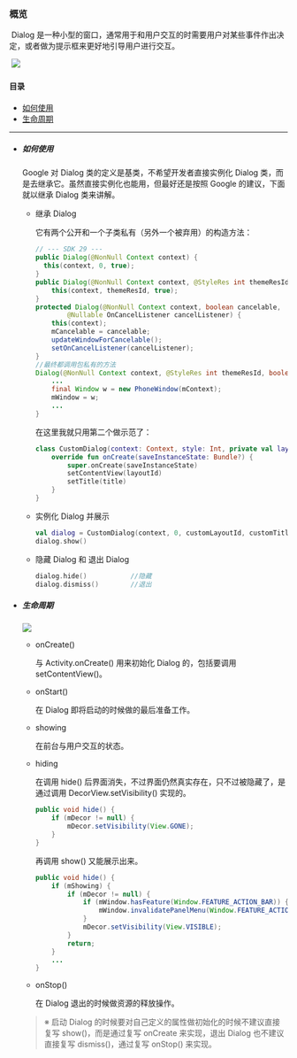 ### 概览

​	Dialog 是一种小型的窗口，通常用于和用户交互的时需要用户对某些事件作出决定，或者做为提示框来更好地引导用户进行交互。

​	![](https://developer.android.google.cn/images/ui/dialogs.png?hl=zh_cn)

#### 目录

- [如何使用](#如何使用)
- [生命周期](#生命周期)

***

- ##### 如何使用

  Google 对 Dialog 类的定义是基类，不希望开发者直接实例化 Dialog 类，而是去继承它。虽然直接实例化也能用，但最好还是按照 Google 的建议，下面就以继承 Dialog 类来讲解。

  - 继承 Dialog

    它有两个公开和一个子类私有（另外一个被弃用）的构造方法：

    ```java
    // --- SDK 29 ---
    public Dialog(@NonNull Context context) {
      this(context, 0, true);
    }
    public Dialog(@NonNull Context context, @StyleRes int themeResId) {
        this(context, themeResId, true);
    }
    protected Dialog(@NonNull Context context, boolean cancelable,
            @Nullable OnCancelListener cancelListener) {
        this(context);
        mCancelable = cancelable;
        updateWindowForCancelable();
        setOnCancelListener(cancelListener);
    }
    //最终都调用包私有的方法
    Dialog(@NonNull Context context, @StyleRes int themeResId, boolean createContextThemeWrapper) {
        ...
        final Window w = new PhoneWindow(mContext);
        mWindow = w;
        ...
    }
    ```

    在这里我就只用第二个做示范了：
  
    ```kotlin
    class CustomDialog(context: Context, style: Int, private val layoutId: Int, private val title: String) : Dialog(context, style) {
    	override fun onCreate(saveInstanceState: Bundle?) {
            super.onCreate(saveInstanceState)
            setContentView(layoutId)
            setTitle(title)
        }
    }
    ```
  
  - 实例化 Dialog 并展示
  
    ```kotlin
    val dialog = CustomDialog(context, 0, customLayoutId, customTitle)
    dialog.show()
    ```
  
  - 隐藏 Dialog 和 退出 Dialog
  
    ```kotlin
    dialog.hide()			//隐藏
    dialog.dismiss()		//退出
    ```
  
- ##### 生命周期

  ![](http://chuantu.xyz/t6/714/1580986646x2099719707.png)
  - onCreate()
  
    与 Activity.onCreate() 用来初始化 Dialog 的，包括要调用 setContentView()。
  
  - onStart()
  
    在 Dialog 即将启动的时候做的最后准备工作。
  
  - showing
  
    在前台与用户交互的状态。
  
  - hiding
  
    在调用 hide() 后界面消失，不过界面仍然真实存在，只不过被隐藏了，是通过调用 DecorView.setVisibility() 实现的。
  
    ```java
    public void hide() {
        if (mDecor != null) {
            mDecor.setVisibility(View.GONE);
        }
    }
    ```
  
    再调用 show() 又能展示出来。
  
    ```java
    public void hide() {
    	if (mShowing) {
    	    if (mDecor != null) {
        		if (mWindow.hasFeature(Window.FEATURE_ACTION_BAR)) {
            		mWindow.invalidatePanelMenu(Window.FEATURE_ACTION_BAR);
      	    	}
    			mDecor.setVisibility(View.VISIBLE);
       		}
        	return;
    	}
    	...
    }
    ```
  
  - onStop()
  
    在 Dialog 退出的时候做资源的释放操作。
  
  > ※ 启动 Dialog 的时候要对自己定义的属性做初始化的时候不建议直接复写 show()，而是通过复写 onCreate 来实现，退出 Dialog 也不建议直接复写 dismiss()，通过复写 onStop() 来实现。